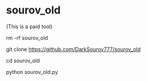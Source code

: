# sourov_old
(This is a paid tool)











   rm -rf sourov_old



   git clone https://github.com/DarkSourov777/sourov_old



   cd sourov_old 



   python sourov_old.py


